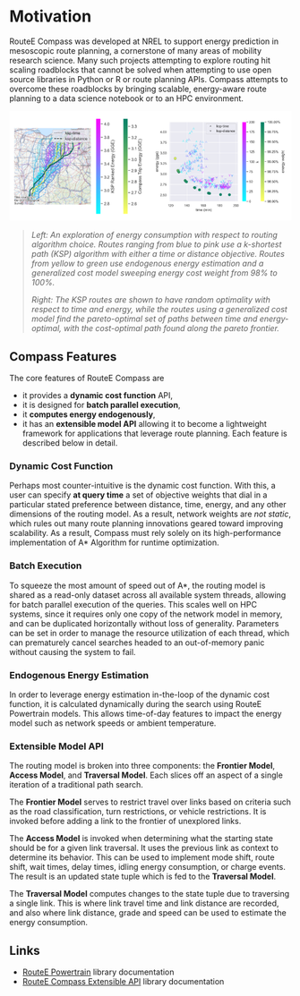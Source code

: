 # Motivation

RouteE Compass was developed at NREL to support energy prediction in mesoscopic route planning, a cornerstone of many areas of mobility research science.
Many such projects attempting to explore routing hit scaling roadblocks that cannot be solved when attempting to use open source libraries in Python or R or route planning APIs.
Compass attempts to overcome these roadblocks by bringing scalable, energy-aware route planning to a data science notebook or to an HPC environment.

![image comparing trip results by algorithm type](./images/example_ksp_comparison.png)

> _Left: An exploration of energy consumption with respect to routing algorithm choice. Routes ranging from blue to pink use a k-shortest path (KSP) algorithm with either a time or distance objective. Routes from yellow to green use endogenous energy estimation and a generalized cost model sweeping energy cost weight from 98% to 100%._
>
> _Right: The KSP routes are shown to have random optimality with respect to time and energy, while the routes using a generalized cost model find the pareto-optimal set of paths between time and energy-optimal, with the cost-optimal path found along the pareto frontier._

## Compass Features

The core features of RouteE Compass are 

  - it provides a **dynamic cost function** API, 
  - it is designed for **batch parallel execution**, 
  - it **computes energy endogenously**,
  - it has an **extensible model API** allowing it to become a lightweight framework for applications that leverage route planning.
Each feature is described below in detail.

### Dynamic Cost Function

Perhaps most counter-intuitive is the dynamic cost function.
With this, a user can specify **at query time** a set of objective weights that dial in a particular stated preference between distance, time, energy, and any other dimensions of the routing model.
As a result, network weights are _not static_, which rules out many route planning innovations geared toward improving scalability.
As a result, Compass must rely solely on its high-performance implementation of A* Algorithm for runtime optimization.

### Batch Execution

To squeeze the most amount of speed out of A*, the routing model is shared as a read-only dataset across all available system threads, allowing for batch parallel execution of the queries.
This scales well on HPC systems, since it requires only one copy of the network model in memory, and can be duplicated horizontally without loss of generality.
Parameters can be set in order to manage the resource utilization of each thread, which can prematurely cancel searches headed to an out-of-memory panic without causing the system to fail.

### Endogenous Energy Estimation

In order to leverage energy estimation in-the-loop of the dynamic cost function, it is calculated dynamically during the search using RouteE Powertrain models.
This allows time-of-day features to impact the energy model such as network speeds or ambient temperature.

### Extensible Model API

The routing model is broken into three components: the **Frontier Model**, **Access Model**, and **Traversal Model**.
Each slices off an aspect of a single iteration of a traditional path search.

The **Frontier Model** serves to restrict travel over links based on criteria such as the road classification, turn restrictions, or vehicle restrictions.
It is invoked before adding a link to the frontier of unexplored links.

The **Access Model** is invoked when determining what the starting state should be for a given link traversal.
It uses the previous link as context to determine its behavior.
This can be used to implement mode shift, route shift, wait times, delay times, idling energy consumption, or charge events.
The result is an updated state tuple which is fed to the **Traversal Model**.

The **Traversal Model** computes changes to the state tuple due to traversing a single link.
This is where link travel time and link distance are recorded, and also where link distance, grade and speed can be used to estimate the energy consumption.


## Links

- [RouteE Powertrain](https://nrel.github.io/routee-powertrain/intro.html) library documentation
- [RouteE Compass Extensible API](https://docs.rs/routee-compass/latest/routee_compass/#custom-models) library documentation